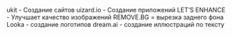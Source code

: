 ukit - Создание сайтов
uizard.io - Создание приложений
LET’S ENHANCE - Улучшает качество изображений
REMOVE.BG = вырезка заднего фона
Looka - создание логотипов
dream.ai - создание иллюстраций по тексту